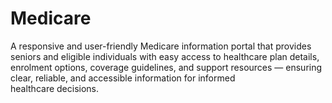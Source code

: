 # Medicare
A responsive and user-friendly Medicare information portal that provides seniors and eligible individuals with easy access to healthcare plan details, enrolment options, coverage guidelines, and support resources — ensuring clear, reliable, and accessible information for informed healthcare decisions.
